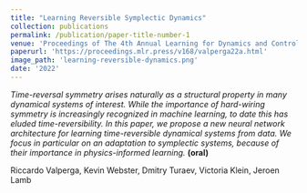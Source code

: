 ```yaml
---
title: "Learning Reversible Symplectic Dynamics"
collection: publications
permalink: /publication/paper-title-number-1
venue: 'Proceedings of The 4th Annual Learning for Dynamics and Control Conference, PMLR 168:906-916, 2022'
paperurl: 'https://proceedings.mlr.press/v168/valperga22a.html'
image_path: 'learning-reversible-dynamics.png'
date: '2022'
---
```


*Time-reversal symmetry arises naturally as a structural property in many dynamical systems of interest. While the importance of hard-wiring symmetry is increasingly recognized in machine learning, to date this has eluded time-reversibility. In this paper, we propose a new neural network architecture for learning time-reversible dynamical systems from data. We focus in particular on an adaptation to symplectic systems, because of their importance in physics-informed learning.* **(oral)**

Riccardo Valperga, Kevin Webster, Dmitry Turaev, Victoria Klein, Jeroen Lamb